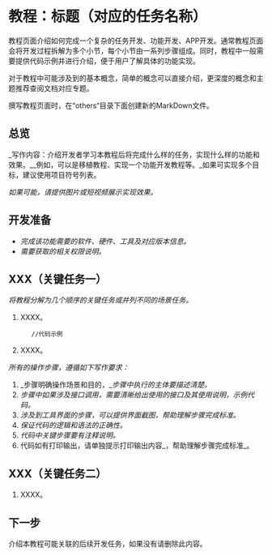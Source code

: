 # 教程：标题（对应的任务名称）<a name="ZH-CN_TOPIC_0000001050785644"></a>

教程页面介绍如何完成一个复杂的任务开发、功能开发、APP开发。通常教程页面会将开发过程拆解为多个小节，每个小节由一系列步骤组成。同时，教程中一般需要提供代码示例并进行介绍，便于用户了解具体的功能实现。

对于教程中可能涉及到的基本概念，简单的概念可以直接介绍，更深度的概念和主题推荐查阅文档对应专题。

撰写教程页面时，在“others“目录下面创建新的MarkDown文件。

## 总览<a name="section187784618017"></a>

_写作内容：介绍开发者学习本教程后将完成什么样的任务，实现什么样的功能和效果。__例如，可以是移植教程、实现一个功能开发教程等。_如果可实现多个目标，建议使用项目符号列表。

_如果可能，请提供图片或短视频展示实现效果。_

## 开发准备<a name="section14914182112"></a>

-   _完成该功能需要的软件、硬件、工具及对应版本信息。_
-   _需要获取的相关权限说明。_

## XXX（关键任务一）<a name="section1439712384145"></a>

_将教程分解为几个顺序的关键任务或并列不同的场景任务。_

1.  XXXX。

    ```
       //代码示例
    ```

2.  XXXX。

_所有的操作步骤，遵循如下写作要求：_

1.  _步骤明确操作场景和目的，__步骤中执行的主体要描述清楚。_
2.  _步骤中如果涉及接口调用，需要清晰给出使用的接口及其使用说明，示例代码。_
3.  _涉及到工具界面的步骤，可以提供界面截图，帮助理解步骤完成标准。_
4.  _保证代码的逻辑和语法的正确性。_
5.  _代码中关键步骤要有注释说明。_
6.  代码如有打印输出，请单独提示打印输出内容_，帮助理解步骤完成标准_。

## XXX（关键任务二）<a name="section1228811105115"></a>

1.  XXXX。

## 下一步<a name="section096591885116"></a>

介绍本教程可能关联的后续开发任务，如果没有请删除此内容。

